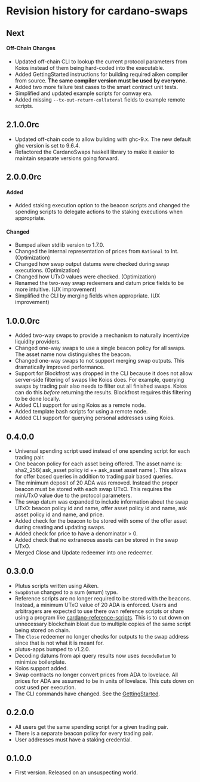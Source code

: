 # Revision history for cardano-swaps

## Next

#### Off-Chain Changes

- Updated off-chain CLI to lookup the current protocol parameters from Koios instead of them
being hard-coded into the executable.
- Added GettingStarted instructions for building required aiken compiler from source. **The same
compiler version must be used by everyone.**
- Added two more failure test cases to the smart contract unit tests.
- Simplified and updated example scripts for conway era.
- Added missing `--tx-out-return-collateral` fields to example remote scripts.

## 2.1.0.0rc

- Updated off-chain code to allow building with ghc-9.x. The new default ghc version is set to
9.6.4. 
- Refactored the CardanoSwaps haskell library to make it easier to maintain separate versions
going forward.

## 2.0.0.0rc

#### Added

- Added staking execution option to the beacon scripts and changed the spending scripts to delegate
actions to the staking executions when appropriate.

#### Changed

- Bumped aiken stdlib version to 1.7.0.
- Changed the internal representation of prices from `Rational` to Int. (Optimization)
- Changed how swap output datums were checked during swap executions. (Optimization)
- Changed how UTxO values were checked. (Optimization)
- Renamed the two-way swap redeemers and datum price fields to be more intuitive. (UX improvement)
- Simplified the CLI by merging fields when appropriate. (UX improvement)

## 1.0.0.0rc

- Added two-way swaps to provide a mechanism to naturally incentivize liquidity providers.
- Changed one-way swaps to use a single beacon policy for all swaps. The asset name now
distinguishes the beacon.
- Changed one-way swaps to not support merging swap outputs. This dramatically improved performance.
- Support for Blockfrost was dropped in the CLI because it does not allow server-side filtering of
swaps like Koios does. For example, querying swaps by trading pair also needs to filter out all
finished swaps. Koios can do this *before* returning the results. Blockfrost requires this filtering
to be done locally.
- Added CLI support for using Koios as a remote node.
- Added template bash scripts for using a remote node.
- Added CLI support for querying personal addresses using Koios.

## 0.4.0.0

- Universal spending script used instead of one spending script for each trading pair.
- One beacon policy for each asset being offered. The asset name is: sha2_256( ask_asset policy id ++ ask_asset asset name ). This allows for offer based queries in addition to trading pair based queries.
- The minimum deposit of 20 ADA was removed. Instead the proper beacon must be stored with each swap UTxO. This requires the minUTxO value due to the protocol parameters.
- The swap datum was expanded to include information about the swap UTxO: beacon policy id and name, offer asset policy id and name, ask asset policy id and name, and price.
- Added check for the beacon to be stored with some of the offer asset during creating and updating swaps.
- Added check for price to have a denominator > 0.
- Added check that no extraneous assets can be stored in the swap UTxO.
- Merged Close and Update redeemer into one redeemer.

## 0.3.0.0

- Plutus scripts written using Aiken.
- `SwapDatum` changed to a sum (enum) type.
- Reference scripts are no longer required to be stored with the beacons. Instead, a minimum UTxO value of 20 ADA is enforced. Users and arbitragers are expected to use there own reference scripts or share using a program like [cardano-reference-scripts](https://github.com/fallen-icarus/cardano-reference-scripts). This is to cut down on unnecessary blockchain bloat due to multiple copies of the same script being stored on chain.
- The `Close` redeemer no longer checks for outputs to the swap address since that is not what it is meant for.
- plutus-apps bumped to v1.2.0.
- Decoding datums from api query results now uses `decodeDatum` to minimize boilerplate.
- Koios support added.
- Swap contracts no longer convert prices from ADA to lovelace. All prices for ADA are assumed to be in units of lovelace. This cuts down on cost used per execution.
- The CLI commands have changed. See the [GettingStarted](GettingStarted.md).

## 0.2.0.0

- All users get the same spending script for a given trading pair.
- There is a separate beacon policy for every trading pair.
- User addresses must have a staking credential.

## 0.1.0.0

* First version. Released on an unsuspecting world.
